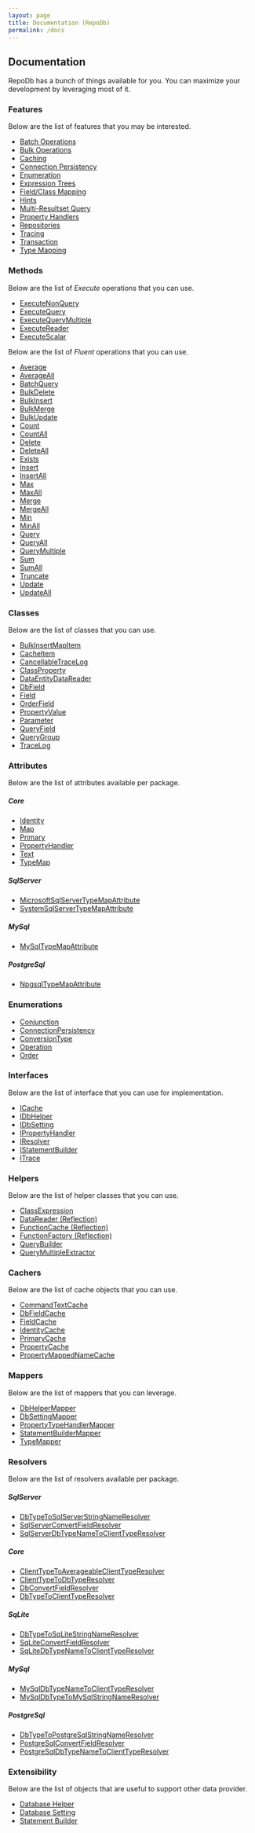 ```yaml
---
layout: page
title: Documentation (RepoDb)
permalink: /docs
---
```


## Documentation

RepoDb has a bunch of things available for you. You can maximize your development by leveraging most of it.

### Features

Below are the list of features that you may be interested.

- [Batch Operations]()
- [Bulk Operations]()
- [Caching]()
- [Connection Persistency]()
- [Enumeration]()
- [Expression Trees]()
- [Field/Class Mapping]()
- [Hints]()
- [Multi-Resultset Query]()
- [Property Handlers]()
- [Repositories]()
- [Tracing]()
- [Transaction]()
- [Type Mapping]()

### Methods

Below are the list of *Execute* operations that you can use.

- [ExecuteNonQuery](/operations/executenonquery)
- [ExecuteQuery](/operations/executequery)
- [ExecuteQueryMultiple](/operations/executequerymultiple)
- [ExecuteReader](/operations/executereader)
- [ExecuteScalar](/operations/executescalar)

Below are the list of *Fluent* operations that you can use.

- [Average](/operations/average)
- [AverageAll](/operations/averageall)
- [BatchQuery](/operations/batchquery)
- [BulkDelete](/operations/bulkdelete)
- [BulkInsert](/operations/bulkinsert)
- [BulkMerge](/operations/bulkmerge)
- [BulkUpdate](/operations/bulkupdate)
- [Count](/operations/count)
- [CountAll](/operations/countall)
- [Delete](/operations/delete)
- [DeleteAll](/operations/deleteall)
- [Exists](/operations/exists)
- [Insert](/operations/insert)
- [InsertAll](/operations/insertall)
- [Max](/operations/max)
- [MaxAll](/operations/maxall)
- [Merge](/operations/merge)
- [MergeAll](/operations/mergeall)
- [Min](/operations/min)
- [MinAll](/operations/minall)
- [Query](/operations/query)
- [QueryAll](/operations/queryall)
- [QueryMultiple](/operations/querymultiple)
- [Sum](/operations/sum)
- [SumAll](/operations/sumall)
- [Truncate](/operations/truncate)
- [Update](/operations/update)
- [UpdateAll](/operations/updateall)

### Classes

Below are the list of classes that you can use.

- [BulkInsertMapItem]()
- [CacheItem]()
- [CancellableTraceLog]()
- [ClassProperty]()
- [DataEntityDataReader]()
- [DbField]()
- [Field]()
- [OrderField]()
- [PropertyValue]()
- [Parameter]()
- [QueryField]()
- [QueryGroup]()
- [TraceLog]()

### Attributes

Below are the list of attributes available per package.

##### Core

- [Identity]()
- [Map]()
- [Primary]()
- [PropertyHandler]()
- [Text]()
- [TypeMap]()

##### SqlServer

- [MicrosoftSqlServerTypeMapAttribute]()
- [SystemSqlServerTypeMapAttribute]()

##### MySql

- [MySqlTypeMapAttribute]()

##### PostgreSql

- [NpgsqlTypeMapAttribute]()

### Enumerations

- [Conjunction]()
- [ConnectionPersistency]()
- [ConversionType]()
- [Operation]()
- [Order]()

### Interfaces

Below are the list of interface that you can use for implementation.

- [ICache]()
- [IDbHelper]()
- [IDbSetting]()
- [IPropertyHandler]()
- [IResolver]()
- [IStatementBuilder]()
- [ITrace]()

### Helpers

Below are the list of helper classes that you can use.

- [ClassExpression]()
- [DataReader (Reflection)]()
- [FunctionCache (Reflection)]()
- [FunctionFactory (Reflection)]()
- [QueryBuilder]()
- [QueryMultipleExtractor]()

### Cachers

Below are the list of cache objects that you can use.

- [CommandTextCache]()
- [DbFieldCache]()
- [FieldCache]()
- [IdentityCache]()
- [PrimaryCache]()
- [PropertyCache]()
- [PropertyMappedNameCache]()

### Mappers

Below are the list of mappers that you can leverage.

- [DbHelperMapper]()
- [DbSettingMapper]()
- [PropertyTypeHandlerMapper]()
- [StatementBuilderMapper]()
- [TypeMapper]()

### Resolvers

Below are the list of resolvers available per package.

##### SqlServer

- [DbTypeToSqlServerStringNameResolver]()
- [SqlServerConvertFieldResolver]()
- [SqlServerDbTypeNameToClientTypeResolver]()

##### Core

- [ClientTypeToAverageableClientTypeResolver]()
- [ClientTypeToDbTypeResolver]()
- [DbConvertFieldResolver]()
- [DbTypeToClientTypeResolver]()

##### SqLite

- [DbTypeToSqLiteStringNameResolver]()
- [SqLiteConvertFieldResolver]()
- [SqLiteDbTypeNameToClientTypeResolver]()

##### MySql

- [MySqlDbTypeNameToClientTypeResolver]()
- [MySqlDbTypeToMySqlStringNameResolver]()

##### PostgreSql

- [DbTypeToPostgreSqlStringNameResolver]()
- [PostgreSqlConvertFieldResolver]()
- [PostgreSqlDbTypeNameToClientTypeResolver]()

### Extensibility

Below are the list of objects that are useful to support other data provider.

- [Database Helper]()
- [Database Setting]()
- [Statement Builder]()


